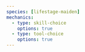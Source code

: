```yaml
---
species: [lifestage-maiden]
mechanics:
  - type: skill-choice
    options: true
  - type: tool-choice
    options: true
---
```

